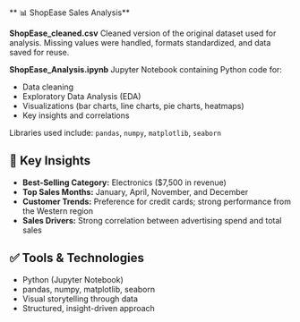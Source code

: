 ** 📊 ShopEase Sales Analysis**

**ShopEase\_cleaned.csv**
  Cleaned version of the original dataset used for analysis. Missing values were handled, formats standardized, and data saved for reuse.

**ShopEase\_Analysis.ipynb**
  Jupyter Notebook containing Python code for:

  * Data cleaning
  * Exploratory Data Analysis (EDA)
  * Visualizations (bar charts, line charts, pie charts, heatmaps)
  * Key insights and correlations

  Libraries used include:
  `pandas`, `numpy`, `matplotlib`, `seaborn`

## 🧠 Key Insights

* **Best-Selling Category:** Electronics (\$7,500 in revenue)
* **Top Sales Months:** January, April, November, and December
* **Customer Trends:** Preference for credit cards; strong performance from the Western region
* **Sales Drivers:** Strong correlation between advertising spend and total sales


## ✅ Tools & Technologies

* Python (Jupyter Notebook)
* pandas, numpy, matplotlib, seaborn
* Visual storytelling through data
* Structured, insight-driven approach

